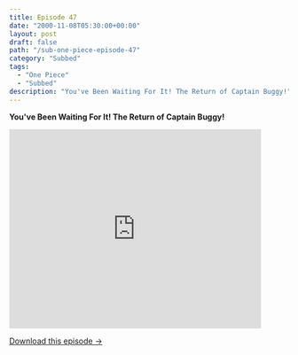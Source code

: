 ```yaml
---
title: Episode 47
date: "2000-11-08T05:30:00+00:00"
layout: post
draft: false
path: "/sub-one-piece-episode-47"
category: "Subbed"
tags:
  - "One Piece"
  - "Subbed"
description: "You've Been Waiting For It! The Return of Captain Buggy!"
---
```


**You've Been Waiting For It! The Return of Captain Buggy!**

<iframe width="640" height="360" src="https://www.fembed.com/v/7q9756l1wvg" frameborder="0" marginwidth=0 marginheight=0 scrolling=no allowfullscreen style="max-width:90%;"></iframe>

<a href="http://ouo.io/qs/eCodkFEQ?s=https://www.fembed.com/f/7q9756l1wvg" class="styled_a">Download this episode →</a>

